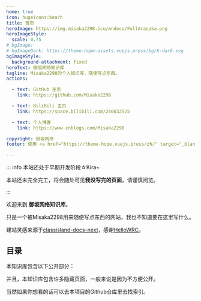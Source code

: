 ```yaml
---
home: true
icon: hugeicons:beach
title: 首页
heroImage: https://img.misaka2298.icu/mndocs/FullArasaka.png
heroImageStyle:
  scale: 0.75
# bgImage: 
# bgImageDark: https://theme-hope-assets.vuejs.press/bg/6-dark.svg
bgImageStyle:
  background-attachment: fixed
heroText: 御坂网络知识库
tagline: Misaka2298的个人知识库，随便写点东西。
actions:

  - text: GitHub 主页
    link: https://github.com/Misaka2298

  - text: BiliBili 主页
    link: https://space.bilibili.com/240832525

  - text: 个人博客
    link: https://www.cnblogs.com/Misaka2298

copyright: 御坂网络
footer: 使用 <a href="https://theme-hope.vuejs.press/zh/" target="_blank">VuePress Theme Hope</a> 主题 | MIT 协议, 版权所有 © 2025-至今 Misaka2298

---
```


::: info 本站还处于早期开发阶段☆Kira~

本站还未完全完工，将会随处可见**我没写完的页面**，请谨慎阅览。

:::

欢迎来到 **御坂网络知识库**。

只是一个被Misaka2298用来随便写点东西的网站，我也不知道要在这里写什么。

建站灵感来源于[classisland-docs-next](https://github.com/ClassIsland/classisland-docs-next)，感谢[HelloWRC](https://github.com/HelloWRC)。

## 目录

本知识库包含以下公开部分：

<div class="vp-card-container">
  <VPCard
    title="关于"
    desc="了解关于这里的一切。"
    link="./about/"
  />
</div>

并且，本知识库包含许多隐藏页面，一般来说是因为不方便公开。

当然如果你想看的话可以去本项目的Github仓库里去找索引。